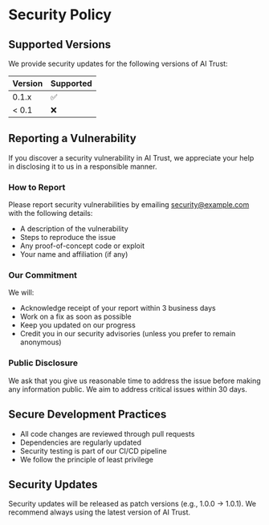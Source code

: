 # Security Policy

## Supported Versions

We provide security updates for the following versions of AI Trust:

| Version | Supported          |
| ------- | ------------------ |
| 0.1.x   | :white_check_mark: |
| < 0.1   | :x:                |

## Reporting a Vulnerability

If you discover a security vulnerability in AI Trust, we appreciate your help in disclosing it to us in a responsible manner.

### How to Report

Please report security vulnerabilities by emailing [security@example.com](mailto:security@example.com) with the following details:

- A description of the vulnerability
- Steps to reproduce the issue
- Any proof-of-concept code or exploit
- Your name and affiliation (if any)

### Our Commitment

We will:
- Acknowledge receipt of your report within 3 business days
- Work on a fix as soon as possible
- Keep you updated on our progress
- Credit you in our security advisories (unless you prefer to remain anonymous)

### Public Disclosure

We ask that you give us reasonable time to address the issue before making any information public. We aim to address critical issues within 30 days.

## Secure Development Practices

- All code changes are reviewed through pull requests
- Dependencies are regularly updated
- Security testing is part of our CI/CD pipeline
- We follow the principle of least privilege

## Security Updates

Security updates will be released as patch versions (e.g., 1.0.0 → 1.0.1). We recommend always using the latest version of AI Trust.
